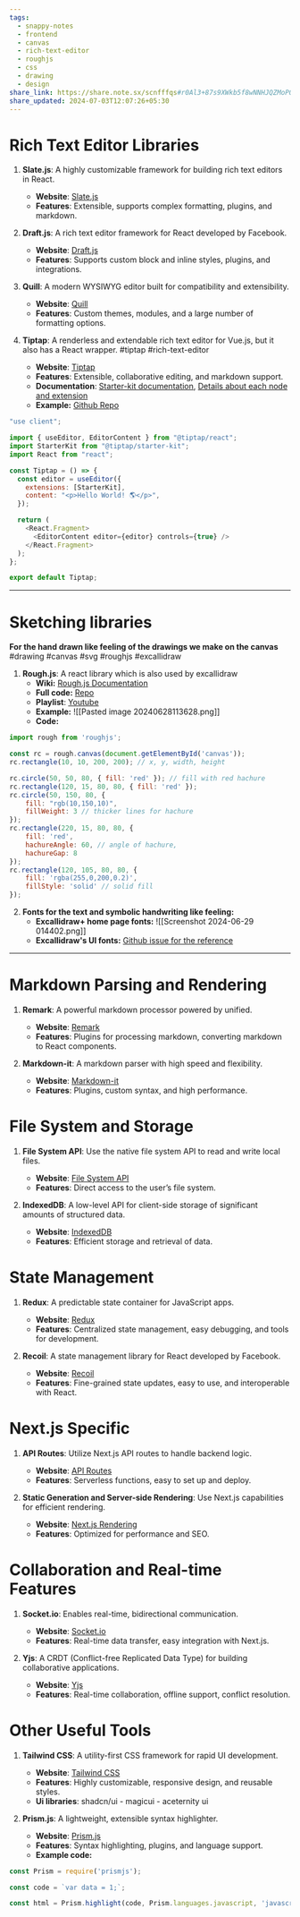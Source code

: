 ```yaml
---
tags:
  - snappy-notes
  - frontend
  - canvas
  - rich-text-editor
  - roughjs
  - css
  - drawing
  - design
share_link: https://share.note.sx/scnfffqs#r0Al3+87s9XWkb5f8wNNHJQZMoPOLcc+JdvwurbkelQ
share_updated: 2024-07-03T12:07:26+05:30
---
```

# Rich Text Editor Libraries

1. **Slate.js**: A highly customizable framework for building rich text editors in React.
   - **Website**: [Slate.js](https://www.slatejs.org/)
   - **Features**: Extensible, supports complex formatting, plugins, and markdown.

2. **Draft.js**: A rich text editor framework for React developed by Facebook.
   - **Website**: [Draft.js](https://draftjs.org/)
   - **Features**: Supports custom block and inline styles, plugins, and integrations.

3. **Quill**: A modern WYSIWYG editor built for compatibility and extensibility.
   - **Website**: [Quill](https://quilljs.com/)
   - **Features**: Custom themes, modules, and a large number of formatting options.

4. **Tiptap**: A renderless and extendable rich text editor for Vue.js, but it also has a React wrapper. #tiptap #rich-text-editor
   - **Website**: [Tiptap](https://tiptap.dev/)
   - **Features**: Extensible, collaborative editing, and markdown support.
   - **Documentation**: [Starter-kit documentation](https://github.com/ueberdosis/tiptap/blob/develop/docs/api/extensions/starter-kit.md), [Details about each node and extension](https://tiptap.dev/docs/editor/extensions/nodes/)
   - **Example:** [Github Repo](https://github.com/dtg-lucifer/demo-rich-text-editor)
```jsx
"use client";  

import { useEditor, EditorContent } from "@tiptap/react";
import StarterKit from "@tiptap/starter-kit";
import React from "react";

const Tiptap = () => {
  const editor = useEditor({
    extensions: [StarterKit],
    content: "<p>Hello World! 🌎️</p>",
  });

  return (
    <React.Fragment>
      <EditorContent editor={editor} controls={true} />
    </React.Fragment>
  );
};

export default Tiptap;
```
---
# Sketching libraries

**For the hand drawn like feeling of the drawings we make on the canvas** #drawing #canvas #svg #roughjs #excallidraw 
1. **Rough.js**: A react library which is also used by excallidraw
	- **Wiki:** [Rough.js Documentation](https://github.com/rough-stuff/rough/wiki#roughjs-api)
	- **Full code:** [Repo](https://github.com/redhwannacef/youtube-tutorials/tree/main/excalidraw-tutorial)
	- **Playlist**: [Youtube](https://youtube.com/playlist?list=PLSxgVLtIB0IFmQGuVMSE_wDHPW5rq4Ik7&si=OgGB2EujWbn2meW1)
	-  **Example:**
		![[Pasted image 20240628113628.png]]
	- **Code:** 
```js
import rough from 'roughjs';

const rc = rough.canvas(document.getElementById('canvas'));
rc.rectangle(10, 10, 200, 200); // x, y, width, height

rc.circle(50, 50, 80, { fill: 'red' }); // fill with red hachure
rc.rectangle(120, 15, 80, 80, { fill: 'red' });
rc.circle(50, 150, 80, {
	fill: "rgb(10,150,10)",
	fillWeight: 3 // thicker lines for hachure
});
rc.rectangle(220, 15, 80, 80, {  
	fill: 'red',  
	hachureAngle: 60, // angle of hachure,  
	hachureGap: 8
});
rc.rectangle(120, 105, 80, 80, {  
	fill: 'rgba(255,0,200,0.2)',  
	fillStyle: 'solid' // solid fill
});
```
2. **Fonts for the text and symbolic handwriting like feeling:**
	- **Excallidraw+ home page fonts:**
		![[Screenshot 2024-06-29 014402.png]]
	- **Excallidraw's UI fonts:** [Github issue for the reference](https://github.com/excalidraw/excalidraw/issues/2945)
	
---

# Markdown Parsing and Rendering

1. **Remark**: A powerful markdown processor powered by unified.
   - **Website**: [Remark](https://remark.js.org/)
   - **Features**: Plugins for processing markdown, converting markdown to React components.

2. **Markdown-it**: A markdown parser with high speed and flexibility.
   - **Website**: [Markdown-it](https://github.com/markdown-it/markdown-it)
   - **Features**: Plugins, custom syntax, and high performance.

# File System and Storage

1. **File System API**: Use the native file system API to read and write local files.
   - **Website**: [File System API](https://developer.mozilla.org/en-US/docs/Web/API/File_System_Access_API)
   - **Features**: Direct access to the user’s file system.

2. **IndexedDB**: A low-level API for client-side storage of significant amounts of structured data.
   - **Website**: [IndexedDB](https://developer.mozilla.org/en-US/docs/Web/API/IndexedDB_API)
   - **Features**: Efficient storage and retrieval of data.

# State Management

1. **Redux**: A predictable state container for JavaScript apps.
   - **Website**: [Redux](https://redux.js.org/)
   - **Features**: Centralized state management, easy debugging, and tools for development.

2. **Recoil**: A state management library for React developed by Facebook.
   - **Website**: [Recoil](https://recoiljs.org/)
   - **Features**: Fine-grained state updates, easy to use, and interoperable with React.

# Next.js Specific

1. **API Routes**: Utilize Next.js API routes to handle backend logic.
   - **Website**: [API Routes](https://nextjs.org/docs/api-routes/introduction)
   - **Features**: Serverless functions, easy to set up and deploy.

2. **Static Generation and Server-side Rendering**: Use Next.js capabilities for efficient rendering.
   - **Website**: [Next.js Rendering](https://nextjs.org/docs/basic-features/pages#static-generation-recommended)
   - **Features**: Optimized for performance and SEO.

# Collaboration and Real-time Features

1. **Socket.io**: Enables real-time, bidirectional communication.
   - **Website**: [Socket.io](https://socket.io/)
   - **Features**: Real-time data transfer, easy integration with Next.js.

2. **Yjs**: A CRDT (Conflict-free Replicated Data Type) for building collaborative applications.
   - **Website**: [Yjs](https://yjs.dev/)
   - **Features**: Real-time collaboration, offline support, conflict resolution.

# Other Useful Tools

1. **Tailwind CSS**: A utility-first CSS framework for rapid UI development.
   - **Website**: [Tailwind CSS](https://tailwindcss.com/)
   - **Features**: Highly customizable, responsive design, and reusable styles.
   - **Ui libraries**: shadcn/ui - magicui - aceternity ui

2. **Prism.js**: A lightweight, extensible syntax highlighter.
   - **Website**: [Prism.js](https://prismjs.com/)
   - **Features**: Syntax highlighting, plugins, and language support.
   - **Example code:**

```js
const Prism = require('prismjs');

const code = `var data = 1;`;

const html = Prism.highlight(code, Prism.languages.javascript, 'javascript');
```
